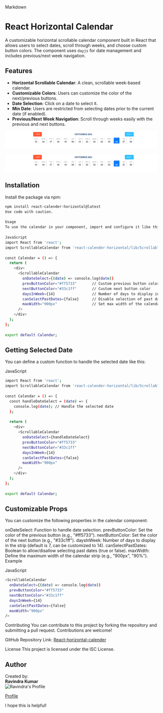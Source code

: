 Markdown
# React Horizontal Calendar

A customizable horizontal scrollable calendar component built in React that allows users to select dates, scroll through weeks, and choose custom button colors. The component uses `dayjs` for date management and includes previous/next week navigation.

## Features

* **Horizontal Scrollable Calendar**: A clean, scrollable week-based calendar.
* **Customizable Colors**: Users can customize the color of the next/previous buttons.
* **Date Selection**: Click on a date to select it.
* **Min Date**: Users are restricted from selecting dates prior to the current date (if enabled).
* **Previous/Next Week Navigation**: Scroll through weeks easily with the previous and next buttons.

<img src="./preview.png">

![Preview Image](https://github.com/Ravindra9555/React-horizontal-calender/raw/master/preview.png)

## Installation

Install the package via npm:

```bash
npm install react-calender-horizontal@latest
Use code with caution.

Usage
To use the calendar in your component, import and configure it like this:

JavaScript
import React from 'react';
import ScrollableCalendar from 'react-calender-horizontal/lib/ScrollableCalendar';

const Calendar = () => {
  return (
    <div>
      <ScrollableCalendar
        onDateSelect={(date) => console.log(date)}
        prevButtonColor="#ff5733"       // Custom previous button color
        nextButtonColor="#33c1ff"       // Custom next button color
        daysInWeek={14}                 // Number of days to display in a week strip
        canSelectPastDates={false}      // Disable selection of past dates
        maxWidth="900px"                // Set max width of the calendar strip
      />
    </div>
  );
};

export default Calendar;

```


## Getting Selected Date
You can define a custom function to handle the selected date like this:

JavaScript
```bash
import React from 'react';
import ScrollableCalendar from 'react-calender-horizontal/lib/ScrollableCalendar';

const Calendar = () => {
  const handleDateSelect = (date) => {
    console.log(date); // Handle the selected date
  };

  return (
    <div>
      <ScrollableCalendar
        onDateSelect={handleDateSelect}
        prevButtonColor="#ff5733"
        nextButtonColor="#33c1ff"
        daysInWeek={14}
        canSelectPastDates={false}
        maxWidth="900px"
      />
    </div>
  );
};

export default Calendar;
```


## Customizable Props
You can customize the following properties in the calendar component:

onDateSelect: Function to handle date selection.
prevButtonColor: Set the color of the previous button (e.g., "#ff5733").
nextButtonColor: Set the color of the next button (e.g., "#33c1ff").
daysInWeek: Number of days to display in the strip (default is 7, can be customized to 14).
canSelectPastDates: Boolean to allow/disallow selecting past dates (true or false).
maxWidth: Define the maximum width of the calendar strip (e.g., "900px", "90%").
Example

JavaScript
```bash
<ScrollableCalendar
  onDateSelect={(date) => console.log(date)}
  prevButtonColor="#ff5733"
  nextButtonColor="#33c1ff"
  daysInWeek={14}
  canSelectPastDates={false}
  maxWidth="900px"
/>
```


Contributing
You can contribute to this project by forking the repository and submitting a pull request. Contributions are welcome!

GitHub Repository Link: <a href="https://github.com/Ravindra9555/React-horizontal-calender" target="_balnk">React-horizontal-calender</a>

License
This project is licensed under the ISC License.


## Author
Created by:  
**Ravindra Kumar**  
<img src="https://avatars.githubusercontent.com/u/69795113?v=4" alt="Ravindra's Profile" width="100" height="100">

[Profile](https://ravindra.vercel.app)


I hope this is helpful!